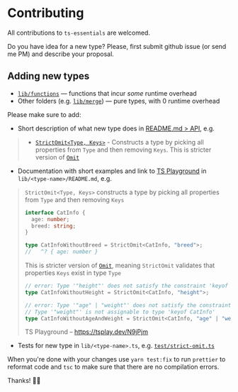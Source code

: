 # Contributing

All contributions to `ts-essentials` are welcomed.

Do you have idea for a new type? Please, first submit github issue (or send me PM) and describe your proposal.

## Adding new types

- [`lib/functions`](lib/functions) — functions that incur _some_ runtime overhead
- Other folders (e.g. [`lib/merge`](lib/merge)) — pure types, with 0 runtime overhead

Please make sure to add:

- Short description of what new type does in [README.md > API](/README.md#api), e.g.

> - [`StrictOmit<Type, Keys>`](/lib/strict-omit) - Constructs a type by picking all properties from `Type` and then
>   removing `Keys`. This is stricter version of
>   [`Omit`](https://www.typescriptlang.org/docs/handbook/utility-types.html#omittype-keys)

- Documentation with short examples and link to [TS Playground](https://www.typescriptlang.org/play) in
  `lib/<type-name>/README.md`, e.g.

> `StrictOmit<Type, Keys>` constructs a type by picking all properties from `Type` and then removing `Keys`
>
> ```ts
> interface CatInfo {
>   age: number;
>   breed: string;
> }
>
> type CatInfoWithoutBreed = StrictOmit<CatInfo, "breed">;
> //   ^? { age: number }
> ```
>
> This is stricter version of [`Omit`](https://www.typescriptlang.org/docs/handbook/utility-types.html#omittype-keys),
> meaning `StrictOmit` validates that properties `Keys` exist in type `Type`
>
> ```ts
> // error: Type '"height"' does not satisfy the constraint 'keyof CatInfo'
> type CatInfoWithoutHeight = StrictOmit<CatInfo, "height">;
>
> // error: Type '"age" | "weight"' does not satisfy the constraint 'keyof CatInfo'
> // Type '"weight"' is not assignable to type 'keyof CatInfo'
> type CatInfoWithoutAgeAndWeight = StrictOmit<CatInfo, "age" | "weight">;
> ```
>
> TS Playground – https://tsplay.dev/N9jPjm

- Tests for new type in `lib/<type-name>.ts`, e.g. [`test/strict-omit.ts`](/test/strict-omit.ts)

When you're done with your changes use `yarn test:fix` to run `prettier` to reformat code and `tsc` to make sure that
there are no compilation errors.

Thanks! 🙏🏻
